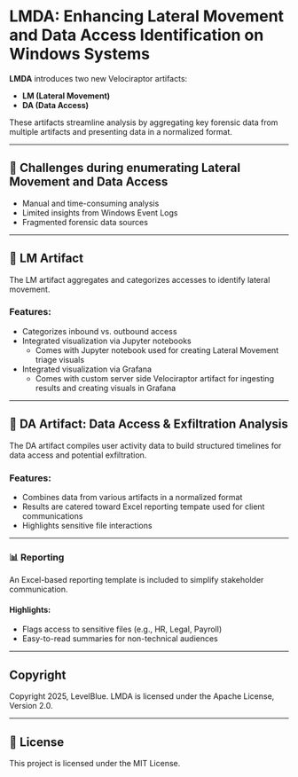 # LMDA: Enhancing Lateral Movement and Data Access Identification on Windows Systems

**LMDA** introduces two new Velociraptor artifacts:
- **LM (Lateral Movement)**
- **DA (Data Access)**

These artifacts streamline analysis by aggregating key forensic data from multiple artifacts and presenting data in a normalized format.

---

## 🚧 Challenges during enumerating Lateral Movement and Data Access
- Manual and time-consuming analysis
- Limited insights from Windows Event Logs
- Fragmented forensic data sources

---

## 🧭 LM Artifact
The LM artifact aggregates and categorizes accesses to identify lateral movement.

### Features:
- Categorizes inbound vs. outbound access
- Integrated visualization via Jupyter notebooks
  - Comes with Jupyter notebook used for creating Lateral Movement triage visuals
- Integrated visualization via Grafana
  - Comes with custom server side Velociraptor artifact for ingesting results and creating visuals in Grafana

---

## 📂 DA Artifact: Data Access & Exfiltration Analysis
The DA artifact compiles user activity data to build structured timelines for data access and potential exfiltration.

### Features:
- Combines data from various artifacts in a normalized format
- Results are catered toward Excel reporting tempate used for client communications
- Highlights sensitive file interactions

---

### 📊 Reporting
An Excel-based reporting template is included to simplify stakeholder communication.

#### Highlights:
- Flags access to sensitive files (e.g., HR, Legal, Payroll)
- Easy-to-read summaries for non-technical audiences

---

## Copyright

Copyright 2025, LevelBlue. LMDA is licensed under the Apache License, Version 2.0.


---

## 📜 License
This project is licensed under the MIT License.
